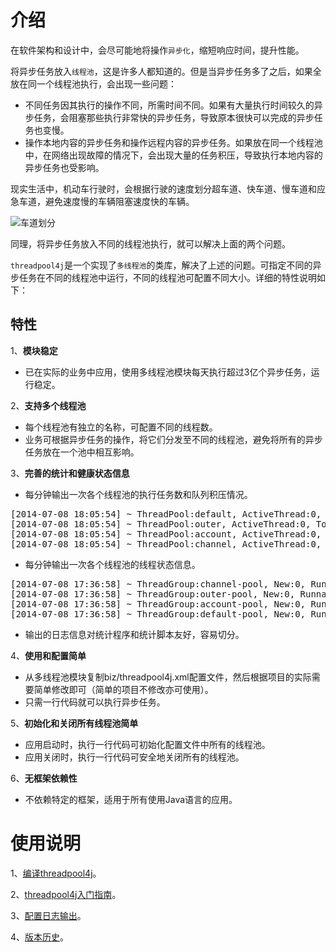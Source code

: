 # 介绍

在软件架构和设计中，会尽可能地将操作`异步化`，缩短响应时间，提升性能。

将异步任务放入`线程池`，这是许多人都知道的。但是当异步任务多了之后，如果全放在同一个线程池执行，会出现一些问题：

* 不同任务因其执行的操作不同，所需时间不同。如果有大量执行时间较久的异步任务，会阻塞那些执行非常快的异步任务，导致原本很快可以完成的异步任务也变慢。
* 操作本地内容的异步任务和操作远程内容的异步任务。如果放在同一个线程池中，在网络出现故障的情况下，会出现大量的任务积压，导致执行本地内容的异步任务也受影响。

现实生活中，机动车行驶时，会根据行驶的速度划分超车道、快车道、慢车道和应急车道，避免速度慢的车辆阻塞速度快的车辆。

![车道划分](doc/guide/images/多车道.jpg)

同理，将异步任务放入不同的线程池执行，就可以解决上面的两个问题。

`threadpool4j`是一个实现了`多线程池`的类库，解决了上述的问题。可指定不同的异步任务在不同的线程池中运行，不同的线程池可配置不同大小。详细的特性说明如下：

## 特性

1、**模块稳定**

* 已在实际的业务中应用，使用多线程池模块每天执行超过3亿个异步任务，运行稳定。

2、**支持多个线程池**

* 每个线程池有独立的名称，可配置不同的线程数。
* 业务可根据异步任务的操作，将它们分发至不同的线程池，避免将所有的异步任务放在一个池中相互影响。

3、**完善的统计和健康状态信息**

* 每分钟输出一次各个线程池的执行任务数和队列积压情况。
<pre>
[2014-07-08 18:05:54] ~ ThreadPool:default, ActiveThread:0, TotalTask:327563397, CompletedTask:327563397, Queue:0
[2014-07-08 18:05:54] ~ ThreadPool:outer, ActiveThread:0, TotalTask:7033787, CompletedTask:7033787, Queue:0
[2014-07-08 18:05:54] ~ ThreadPool:account, ActiveThread:0, TotalTask:17359, CompletedTask:17359, Queue:0
[2014-07-08 18:05:54] ~ ThreadPool:channel, ActiveThread:0, TotalTask:7037913, CompletedTask:7037913, Queue:0
</pre>

* 每分钟输出一次各个线程池的线程状态信息。
<pre>
[2014-07-08 17:36:58] ~ ThreadGroup:channel-pool, New:0, Runnable:0, Blocked:0, Waiting:30, TimedWaiting:0, Terminated:0
[2014-07-08 17:36:58] ~ ThreadGroup:outer-pool, New:0, Runnable:0, Blocked:0, Waiting:10, TimedWaiting:0, Terminated:0
[2014-07-08 17:36:58] ~ ThreadGroup:account-pool, New:0, Runnable:0, Blocked:0, Waiting:30, TimedWaiting:0, Terminated:0
[2014-07-08 17:36:58] ~ ThreadGroup:default-pool, New:0, Runnable:1, Blocked:0, Waiting:29, TimedWaiting:1, Terminated:0
</pre>

* 输出的日志信息对统计程序和统计脚本友好，容易切分。

4、**使用和配置简单**

* 从多线程池模块复制biz/threadpool4j.xml配置文件，然后根据项目的实际需要简单修改即可（简单的项目不修改亦可使用）。
* 只需一行代码就可以执行异步任务。

5、**初始化和关闭所有线程池简单**

* 应用启动时，执行一行代码可初始化配置文件中所有的线程池。
* 应用关闭时，执行一行代码可安全地关闭所有的线程池。

6、**无框架依赖性**

* 不依赖特定的框架，适用于所有使用Java语言的应用。

# 使用说明

1、[编译threadpool4j](doc/guide/01-compile.md)。

2、[threadpool4j入门指南](doc/guide/02-guide.md)。

3、[配置日志输出](doc/guide/03-logger.md)。

4、[版本历史](doc/guide/04-history.md)。
